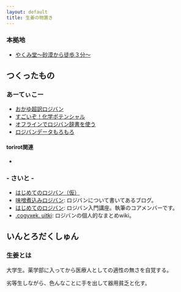 ```yaml
---
layout: default
title: 生姜の物置き
---
```

### 本拠地

<ul class="big">
<li ><a href="http://yakumido.blogspot.jp/">やくみ堂～砂漠から徒歩３分～</a></li>
</ul>

## つくったもの 

### あーてぃこー 
<ul class="big">
<li ><a href="article/kaniuban/kaniuban_index.html">おかゆ超訳ロジバン</a></li>
<li ><a href="article/chemicalp.html">すごいぞ！化学ポテンシャル</a></li>
<li ><a href="article/jbo_goldendict.html">オフラインでロジバン辞書を使う</a></li>
<li ><a href="article/jbo_file.html">ロジバンデータもろもろ</a></li>
</ul>

#### torirot関連

- 

<h3 >- さいと - </h3>
<ul class="big">
<li><a href="/hajiloji/">はじめてのロジバン（仮）</a></li>
<li><a href="http://misonikomilojban.blogspot.jp/">味噌煮込みロジバン</a>: ロジバンについて書いてあるブログ。</li>
<li><a href="http://seesaawiki.jp/hajiloji/">はじめてのロジバン</a>: ロジバン入門講座。執筆のコアメンバーです。</li>
<li><a href="http://seesaawiki.jp/cog_xek/">.cogyxek. uitki</a>: ロジバンの個人的なまとめwiki。</li>
</ul>

<!--
<h3 >- じゃんく ぷよぐやむ -</h3>
<ul class="list1">
<li><a href="./js/canv.html">２つのバネに繋がれた物体の運動</a></li>
<li><a href="./js/randomass.html">ランダマス</a></li>
<li><a href="./js/crazyclock.html">crazy clock</a></li>
<li><a href="./js/mosaic.html">mosaic</a></li>
<li><a href="./js/cellautomata.html">ライフゲーム</a></li>
<li><a href="./js/ball.html">ボール</a></li>
<li><a href="./js/lifegame_mini.html">ライフゲーム - mini -</a></li>
<li><a href="./js/ball_att.html">ボールと戯れ</a></li>
<li><a href="./js/diffusion.html">拡散</a></li>
<li><a href="./js/turing.html">反応拡散方程式</a></li>
<li><a href=""></a></li>        
</ul>
-->

## いんとろだくしゅん

### 生姜とは
<div class="box">
<p>大学生。薬学部に入ってから医療人としての適性の無さを自覚する。</p>

<p>劣等生しながら、色んなことに手を出して器用貧乏と化す。</p></div>
